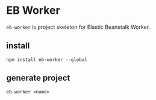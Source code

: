 # EB Worker

`eb-worker` is project skeleton for Elastic Beanstalk Worker.

## install

`npm install eb-worker --global`

## generate project

`eb-worker <name>`
